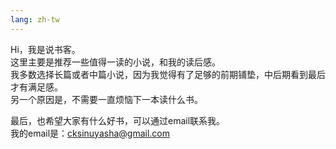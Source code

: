 ```yaml
---
lang: zh-tw
---
```


Hi，我是说书客。  
这里主要是推荐一些值得一读的小说，和我的读后感。  
我多数选择长篇或者中篇小说，因为我觉得有了足够的前期铺垫，中后期看到最后才有满足感。  
另一个原因是，不需要一直烦恼下一本读什么书。  

最后，也希望大家有什么好书，可以通过email联系我。  
我的email是：cksinuyasha@gmail.com  


